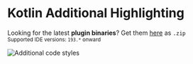 # Kotlin Additional Highlighting

Looking for the latest **plugin binaries**? Get them [here][1] as `.zip`  
<small>Supported IDE versions: `193.*` onward</small>

<img src="https://raw.githubusercontent.com/lppedd/idea-kotlin-additional-highlighting/master/images/example.png" alt="Additional code styles">

[1]: https://github.com/lppedd/idea-kotlin-additional-highlighting/releases/download/0.1.0/kotlin-additional-highlighting-0.1.0.zip
